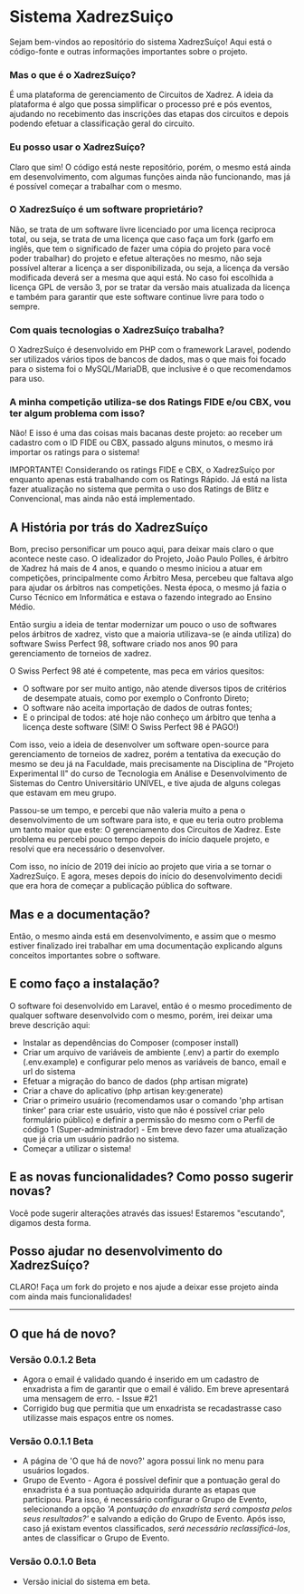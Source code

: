 # Sistema XadrezSuiço

Sejam bem-vindos ao repositório do sistema XadrezSuíço! Aqui está o código-fonte e outras informações importantes sobre o projeto.

### Mas o que é o XadrezSuíço?
É uma plataforma de gerenciamento de Circuitos de Xadrez. A ideia da plataforma é algo que possa simplificar o processo pré e pós eventos, ajudando no recebimento das inscrições das etapas dos circuitos e depois podendo efetuar a classificação geral do circuito.

### Eu posso usar o XadrezSuíço?
Claro que sim! O código está neste repositório, porém, o mesmo está ainda em desenvolvimento, com algumas funções ainda não funcionando, mas já é possível começar a trabalhar com o mesmo. 

### O XadrezSuíço é um software proprietário?
Não, se trata de um software livre licenciado por uma licença reciproca total, ou seja, se trata de uma licença que caso faça um fork (garfo em inglês, que tem o significado de fazer uma cópia do projeto para você poder trabalhar) do projeto e efetue alterações no mesmo, não seja possível alterar a licença a ser disponibilizada, ou seja, a licença da versão modificada deverá ser a mesma que aqui está.
No caso foi escolhida a licença GPL de versão 3, por se tratar da versão mais atualizada da licença e também para garantir que este software continue livre para todo o sempre.

### Com quais tecnologias o XadrezSuíço trabalha?
O XadrezSuíço é desenvolvido em PHP com o framework Laravel, podendo ser utilizados vários tipos de bancos de dados, mas o que mais foi focado para o sistema foi o MySQL/MariaDB, que inclusive é o que recomendamos para uso.

### A minha competição utiliza-se dos Ratings FIDE e/ou CBX, vou ter algum problema com isso?
Não! E isso é uma das coisas mais bacanas deste projeto: ao receber um cadastro com o ID FIDE ou CBX, passado alguns minutos, o mesmo irá importar os ratings para o sistema!

IMPORTANTE! Considerando os ratings FIDE e CBX, o XadrezSuíço por enquanto apenas está trabalhando com os Ratings Rápido. Já está na lista fazer atualização no sistema que permita o uso dos Ratings de Blitz e Convencional, mas ainda não está implementado.

## A História por trás do XadrezSuíço
Bom, preciso personificar um pouco aqui, para deixar mais claro o que acontece neste caso.
O idealizador do Projeto, João Paulo Polles, é árbitro de Xadrez há mais de 4 anos, e quando o mesmo iniciou a atuar em competições, principalmente como Árbitro Mesa, percebeu que faltava algo para ajudar os árbitros nas competições. Nesta época, o mesmo já fazia o Curso Técnico em Informática e estava o fazendo integrado ao Ensino Médio.

Então surgiu a ideia de tentar modernizar um pouco o uso de softwares pelos árbitros de xadrez, visto que a maioria utilizava-se (e ainda utiliza) do software Swiss Perfect 98, software criado nos anos 90 para gerenciamento de torneios de xadrez. 

O Swiss Perfect 98 até é competente, mas peca em vários quesitos:
- O software por ser muito antigo, não atende diversos tipos de critérios de desempate atuais, como por exemplo o Confronto Direto;
- O software não aceita importação de dados de outras fontes;
- E o principal de todos: até hoje não conheço um árbitro que tenha a licença deste software (SIM! O Swiss Perfect 98 é PAGO!)

Com isso, veio a ideia de desenvolver um software open-source para gerenciamento de torneios de xadrez, porém a tentativa da execução do mesmo se deu já na Faculdade, mais precisamente na Disciplina de "Projeto Experimental II" do curso de Tecnologia em Análise e Desenvolvimento de Sistemas do Centro Universitário UNIVEL, e tive ajuda de alguns colegas que estavam em meu grupo.

Passou-se um tempo, e percebi que não valeria muito a pena o desenvolvimento de um software para isto, e que eu teria outro problema um tanto maior que este: O gerenciamento dos Circuitos de Xadrez. Este problema eu percebi pouco tempo depois do início daquele projeto, e resolvi que era necessário o desenvolver.

Com isso, no início de 2019 dei início ao projeto que viria a se tornar o XadrezSuíço. E agora, meses depois do início do desenvolvimento decidi que era hora de começar a publicação pública do software.

## Mas e a documentação?
Então, o mesmo ainda está em desenvolvimento, e assim que o mesmo estiver finalizado irei trabalhar em uma documentação explicando alguns conceitos importantes sobre o software.

## E como faço a instalação?
O software foi desenvolvido em Laravel, então é o mesmo procedimento de qualquer software desenvolvido com o mesmo, porém, irei deixar uma breve descrição aqui:
- Instalar as dependências do Composer (composer install)
- Criar um arquivo de variáveis de ambiente (.env) a partir do exemplo (.env.example) e configurar pelo menos as variáveis de banco, email e url do sistema
- Efetuar a migração do banco de dados (php artisan migrate)
- Criar a chave do aplicativo (php artisan key:generate)
- Criar o primeiro usuário (recomendamos usar o comando 'php artisan tinker' para criar este usuário, visto que não é possível criar pelo formulário público) e definir a permissão do mesmo com o Perfil de código 1 (Super-administrador) - Em breve devo fazer uma atualização que já cria um usuário padrão no sistema.
- Começar a utilizar o sistema!

## E as novas funcionalidades? Como posso sugerir novas?
Você pode sugerir alterações através das issues! Estaremos "escutando", digamos desta forma.

## Posso ajudar no desenvolvimento do XadrezSuíço?
CLARO! Faça um fork do projeto e nos ajude a deixar esse projeto ainda com ainda mais funcionalidades!

-----

## O que há de novo?
### Versão 0.0.1.2 Beta
 - Agora o email é validado quando é inserido em um cadastro de enxadrista a fim de garantir que o email é válido. Em breve apresentará uma mensagem de erro. - Issue #21
 - Corrigido bug que permitia que um enxadrista se recadastrasse caso utilizasse mais espaços entre os nomes.

### Versão 0.0.1.1 Beta
 - A página de 'O que há de novo?' agora possui link no menu para usuários logados.
 - Grupo de Evento - Agora é possível definir que a pontuação geral do enxadrista é a sua pontuação adquirida durante as etapas que participou.
   Para isso, é necessário configurar o Grupo de Evento, selecionando a opção _'A pontuação do enxadrista será composta pelos seus resultados?'_ e salvando a edição do Grupo de Evento.
   Após isso, caso já existam eventos classificados, *será necessário reclassificá-los*, antes de classificar o Grupo de Evento.
   
### Versão 0.0.1.0 Beta
 - Versão inicial do sistema em beta.
 
